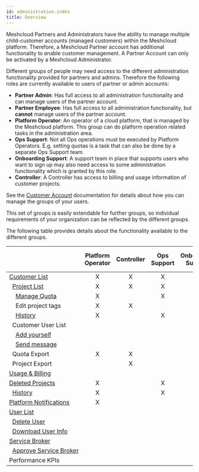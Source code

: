 ```yaml
---
id: administration.index
title: Overview
---
```


Meshcloud Partners and Administrators have the ability to manage multiple child-customer accounts (managed customers) within the Meshcloud
platform. Therefore, a Meshcloud Partner account has additional functionality to enable customer management. A Partner Account can only be
activated by a Meshcloud Administrator.

Different groups of people may need access to the different administration functionality provided for partners and admins. Therefore the
following roles are currently available to users of partner or admin accounts:

- **Partner Admin**: Has full access to all administration functionality and can manage users of the partner account.
- **Partner Employee**: Has full access to all administration functionality, but **cannot** manage users of the partner account.
- **Platform Operator**: An operator of a cloud platform, that is managed by the Meshcloud platform. This group can do platform operation
  related tasks in the administration area.
- **Ops Support**: Not all Ops operations must be executed by Platform Operators. E.g. setting quotas is a task that can also be done by
  a separate Ops Support team.
- **Onboarding Support**: A support team in place that supports users who want to sign up may also need access to some administration
  functionality which is granted by this role.
- **Controller**: A Controller has access to billing and usage information of customer projects.

See the [Customer Account](meshcloud.customer.md#manage-groups-of-assigned-users) documentation for details about how you can manage
the groups of your users.

This set of groups is easily extendable for further groups, so individual requirements of your organization can be reflected by the
different groups.

The following table provides details about the functionality available to the different groups.

|                       | Platform Operator | Controller | Ops Support | Onboarding Support | meshPartner / meshAdmin |
| --------------------- | :---: | :---: | :---: | :---: | :---: |
| [Customer&nbsp;List](administration.customers.md) | X | X | X | X | X |
| &nbsp;&nbsp;[Project&nbsp;List](administration.projects.md) | X | X | X | X | X |
| &nbsp;&nbsp;&nbsp;&nbsp;[Manage&nbsp;Quota](administration.projects.md#managing-project-quotas) | X |  | X |  | X |
| &nbsp;&nbsp;&nbsp;&nbsp;Edit&nbsp;project&nbsp;tags | X | X |  |  | X |
| &nbsp;&nbsp;&nbsp;&nbsp;[History](administration.projects.md#project-history) | X |  | X | X | X |
| &nbsp;&nbsp;Customer&nbsp;User&nbsp;List |  |  |  |  | X |
| &nbsp;&nbsp;&nbsp;&nbsp;[Add&nbsp;yourself](administration.customers.md#providing-access-to-the-managed-customer-account) |  |  |  |  | X |
| &nbsp;&nbsp;&nbsp;&nbsp;[Send&nbsp;message](administration.customers.md#send-messages-to-customer-users) |  |  |  |  | X |
| &nbsp;&nbsp;Quota&nbsp;Export | X | X |  |  | X |
| &nbsp;&nbsp;Project&nbsp;Export |  | X |  |  | X |
| [Usage&nbsp;&&nbsp;Billing](administration.usage.md) |  |  |  |  | X |
| [Deleted&nbsp;Projects](administration.projects.md#deleted-projects) | X |  | X | X | X |
| &nbsp;&nbsp;[History](administration.projects.md#project-history) | X |  | X | X | X |
| [Platform&nbsp;Notifications](administration.platforms.md) | X |  |  |  | X |
| [User&nbsp;List](administration.users.md) |  |  |  |  | X |
| &nbsp;&nbsp;[Delete&nbsp;User](administration.users.md#delete-user) |  |  |  |  | X |
| &nbsp;&nbsp;[Download&nbsp;User&nbsp;Info](administration.users.md#download-user-information) |  |  |  |  | X |
| [Service&nbsp;Broker](administration.service-brokers.md) |  |  |  |  | X |
| &nbsp;&nbsp;[Approve&nbsp;Service&nbsp;Broker](administration.service-brokers.md#approve-service-broker) |  |  |  |  | X |
| Performance&nbsp;KPIs |  |  |  | X | X |
